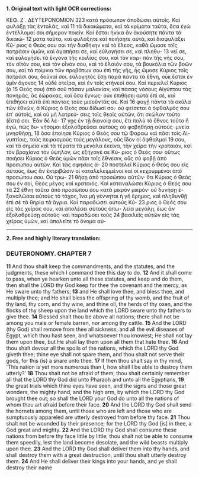 **1. Original text with light OCR corrections:**

ΚΕΦ. Ζ´. ΔΕΥΤΕΡΟΝΟΜΙΟΝ 323
κατὰ πρόσωπον ἀποδώσει αὐτοῖς. Καὶ φυλάξῃ τὰς ἐντολάς, καὶ 11
τὰ δικαιώματα, καὶ τὰ κρίματα ταῦτα, ὅσα ἐγὼ ἐντέλλομαί σοι
σήμερον ποιεῖν. Καὶ ἔσται ἡνίκα ἂν ἀκούσητε πάντα τὰ δικαιώ- 12
ματα ταῦτα, καὶ φυλάξητε καὶ ποιήσητε αὐτά, καὶ διαφυλάξει Κύ-
ριος ὁ Θεός σου σοι τὴν διαθήκην καὶ τὸ ἔλεος, καθὰ ὤμοσε τοῖς
πατράσιν ὑμῶν, καὶ ἀγαπήσει σε, καὶ εὐλογήσει σε, καὶ πληθυ- 13
νεῖ σε, καὶ εὐλογήσει τὰ ἔκγονα τῆς κοιλίας σου, καὶ τὸν καρ-
πὸν τῆς γῆς σου, τὸν σῖτόν σου, καὶ τὸν οἶνόν σου, καὶ τὸ ἔλαιόν
σου, τὰ βουκόλια τῶν βοῶν σου, καὶ τὰ ποίμνια τῶν προβάτων
σου ἐπὶ τῆς γῆς, ἧς ὤμοσε Κύριος τοῖς πατράσι σου, δοῦναί σοι.
εὐλογητὸς ἔσῃ παρὰ πάντα τὰ ἔθνη, οὐκ ἔσται ἐν ὑμῖν ἄγονος 14
οὐδὲ στεῖρα, καὶ ἐν τοῖς κτήνεσί σου. Καὶ περιελεῖ Κύριος (ὁ 15
Θεός σου) ἀπὸ σοῦ πᾶσαν μαλακίαν, καὶ πάσας νόσους Αἰγύπτου
τὰς πονηράς, ἃς ἑώρακας, καὶ ὅσα ἔγνως· οὐκ ἐπιθήσει αὐτὰ
ἐπὶ σέ, καὶ ἐπιθήσει αὐτὰ ἐπὶ πάντας τοὺς μισοῦντάς σε. Καὶ 16
φαγῇ πάντα τὰ σκῦλα τῶν ἐθνῶν, ἃ Κύριος ὁ Θεός σου δίδωσί
σοι· οὐ φείσεται ὁ ὀφθαλμός σου ἐπ᾿ αὐτοῖς, καὶ οὐ μὴ λατρεύ-
σεις τοῖς θεοῖς αὐτῶν, ὅτι σκῶλον τοῦτο (ἔστι) σοι. Ἐὰν δὲ λέ- 17
γῃς ἐν τῇ διανοίᾳ σου, ἔτι πολὺ τὸ ἔθνος τοῦτο ἢ ἐγώ, πῶς δυ-
νήσομαι ἐξολοθρεῦσαι αὐτούς; οὐ φοβηθήσῃ αὐτούς· μνεία μνησθήσῃ, 18
ὅσα ἐποίησε Κύριος ὁ Θεός σου τῷ Φαραὼ καὶ πᾶσι τοῖς Αἰ-
γυπτίοις, τοὺς πειρασμοὺς τοὺς μεγάλους, οὓς ἴδον οἱ ὀφθαλμοί 19
σου, καὶ τὰ σημεῖα καὶ τὰ τέρατα τὰ μεγάλα ἐκεῖνα, τὴν χεῖρα
τὴν κραταιάν, καὶ τὸν βραχίονα τὸν ὑψηλόν, ὡς ἐξήγαγέ σε Κύ-
ριος ὁ Θεός σου· οὕτως ποιήσει Κύριος ὁ Θεὸς ὑμῶν πᾶσι τοῖς
ἔθνεσιν, οὓς σὺ φοβῇ ἀπὸ προσώπου αὐτῶν. Καὶ τὰς σφηκίας ἀ- 20
ποστελεῖ Κύριος ὁ Θεός σου εἰς αὐτούς, ἕως ἂν ἐκτριβῶσιν οἱ
καταλελειμμένοι καὶ οἱ κεχρυμμένοι ἀπὸ προσώπου σου. Οὐ τρω- 21
θήσῃ ἀπὸ προσώπου αὐτῶν· ὅτι Κύριος ὁ Θεός σου ἐν σοί, Θεός
μέγας καὶ κραταιός. Καὶ καταναλώσει Κύριος ὁ Θεός σου τὰ 22
ἔθνη ταῦτα ἀπὸ προσώπου σου κατὰ μικρὸν μικρόν· οὐ δυνήσῃ ἐ-
ξαναλῶσαι αὐτοὺς τὸ τάχος, ἵνα μὴ γέννηται ἡ γῆ ἔρημος, καὶ
πληθυνθῇ ἐπὶ σὲ τὰ θηρία τὰ ἄγρια. Καὶ παραδώσει αὐτοὺς Κύ- 23
ριος ὁ Θεός σου εἰς τὰς χεῖράς σου, καὶ ἀπολέσει αὐτοὺς ἀπω-
λεία μεγάλῃ, ἕως ἂν ἐξολοθρεύσῃ αὐτούς· καὶ παραδώσει τοὺς 24
βασιλεῖς αὐτῶν εἰς τὰς χεῖρας ὑμῶν, καὶ ἀπολεῖτε τὸ ὄνομα αὐ-

---

**2. Free and highly literary translation:**

### DEUTERONOMY. CHAPTER 7

**11** And thou shalt keep the commandments, and the statutes, and the judgments, these which I command thee this day to do.
**12** And it shall come to pass, when ye hearken unto all these statutes, and keep and do them, then shall the LORD thy God keep for thee the covenant and the mercy, as He sware unto thy fathers;
**13** and He shall love thee, and bless thee, and multiply thee; and He shall bless the offspring of thy womb, and the fruit of thy land, thy corn, and thy wine, and thine oil, the herds of thy oxen, and the flocks of thy sheep upon the land which the LORD sware unto thy fathers to give thee.
**14** Blessed shalt thou be above all nations; there shall not be among you male or female barren, nor among thy cattle.
**15** And the LORD (thy God) shall remove from thee all sickness, and all the evil diseases of Egypt, which thou hast seen, and whatsoever thou knowest; He shall not lay them upon thee, but He shall lay them upon all them that hate thee.
**16** And thou shalt devour all the spoils of the nations, which the LORD thy God giveth thee; thine eye shall not spare them, and thou shalt not serve their gods, for this (is) a snare unto thee.
**17** If then thou shalt say in thy mind, 'This nation is yet more numerous than I, how shall I be able to destroy them utterly?'
**18** Thou shalt not be afraid of them; thou shalt certainly remember all that the LORD thy God did unto Pharaoh and unto all the Egyptians,
**19** the great trials which thine eyes have seen, and the signs and those great wonders, the mighty hand, and the high arm, by which the LORD thy God brought thee out; so shall the LORD your God do unto all the nations of whom thou art afraid before their face.
**20** And the LORD thy God shall send the hornets among them, until those who are left and those who are sumptuously appareled are utterly destroyed from before thy face.
**21** Thou shalt not be wounded by their presence; for the LORD thy God [is] in thee, a God great and mighty.
**22** And the LORD thy God shall consume these nations from before thy face little by little; thou shalt not be able to consume them speedily, lest the land become desolate, and the wild beasts multiply upon thee.
**23** And the LORD thy God shall deliver them into thy hands, and shall destroy them with a great destruction, until thou shalt utterly destroy them.
**24** And He shall deliver their kings into your hands, and ye shall destroy their name
